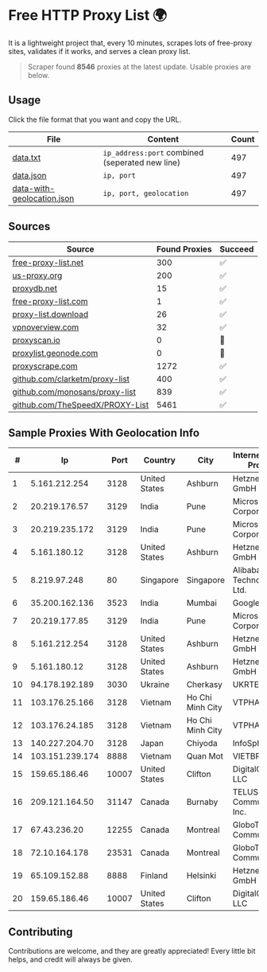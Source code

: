 
# Free HTTP Proxy List 🌍

It is a lightweight project that, every 10 minutes, scrapes lots of free-proxy sites, validates if it works, and serves a clean proxy list.


> Scraper found **8546** proxies at the latest update. Usable proxies are below.

## Usage

Click the file format that you want and copy the URL.


|File|Content|Count|
|----|-------|-----|
|[data.txt](https://raw.githubusercontent.com/themiralay/Proxy-List-World/master/data.txt)|`ip_address:port` combined (seperated new line)|497|
|[data.json](https://raw.githubusercontent.com/themiralay/Proxy-List-World/master/data.json)|`ip, port`|497|
|[data-with-geolocation.json](https://raw.githubusercontent.com/themiralay/Proxy-List-World/master/data-with-geolocation.json)|`ip, port, geolocation`|497|

## Sources

|Source|Found Proxies|Succeed|
|------|-------------|-------|
|[free-proxy-list.net](https://free-proxy-list.net)|300|✅|
|[us-proxy.org](https://www.us-proxy.org)|200|✅|
|[proxydb.net](http://proxydb.net)|15|✅|
|[free-proxy-list.com](https://free-proxy-list.com/?page=&port=&type%5B%5D=http&type%5B%5D=https&up_time=0&search=Search)|1|✅|
|[proxy-list.download](https://www.proxy-list.download/HTTP)|26|✅|
|[vpnoverview.com](https://vpnoverview.com/privacy/anonymous-browsing/free-proxy-servers)|32|✅|
|[proxyscan.io](https://www.proxyscan.io)|0|🚫|
|[proxylist.geonode.com](https://proxylist.geonode.com/api/proxy-list?limit=300&page=1&sort_by=lastChecked&sort_type=desc&protocols=http,https)|0|🚫|
|[proxyscrape.com](https://api.proxyscrape.com/v2/?request=displayproxies&protocol=http&timeout=10000&country=all&ssl=all&anonymity=all)|1272|✅|
|[github.com/clarketm/proxy-list](https://raw.githubusercontent.com/clarketm/proxy-list/master/proxy-list-raw.txt)|400|✅|
|[github.com/monosans/proxy-list](https://raw.githubusercontent.com/monosans/proxy-list/main/proxies/http.txt)|839|✅|
|[github.com/TheSpeedX/PROXY-List](https://raw.githubusercontent.com/TheSpeedX/PROXY-List/master/http.txt)|5461|✅|


## Sample Proxies With Geolocation Info

|#|Ip|Port|Country|City|Internet Service Provider|
|-|--|----|-------|----|-------------------------|
|1|5.161.212.254|3128|United States|Ashburn|Hetzner Online GmbH|
|2|20.219.176.57|3129|India|Pune|Microsoft Corporation|
|3|20.219.235.172|3129|India|Pune|Microsoft Corporation|
|4|5.161.180.12|3128|United States|Ashburn|Hetzner Online GmbH|
|5|8.219.97.248|80|Singapore|Singapore|Alibaba (US) Technology Co., Ltd.|
|6|35.200.162.136|3523|India|Mumbai|Google LLC|
|7|20.219.177.85|3129|India|Pune|Microsoft Corporation|
|8|5.161.212.254|3128|United States|Ashburn|Hetzner Online GmbH|
|9|5.161.180.12|3128|United States|Ashburn|Hetzner Online GmbH|
|10|94.178.192.189|3030|Ukraine|Cherkasy|UKRTELECOM|
|11|103.176.25.166|3128|Vietnam|Ho Chi Minh City|VTPHAR|
|12|103.176.24.185|3128|Vietnam|Ho Chi Minh City|VTPHAR|
|13|140.227.204.70|3128|Japan|Chiyoda|InfoSphere|
|14|103.151.239.174|8888|Vietnam|Quan Mot|VIETBRANDS|
|15|159.65.186.46|10007|United States|Clifton|DigitalOcean, LLC|
|16|209.121.164.50|31147|Canada|Burnaby|TELUS Communications Inc.|
|17|67.43.236.20|12255|Canada|Montreal|GloboTech Communications|
|18|72.10.164.178|23531|Canada|Montreal|GloboTech Communications|
|19|65.109.152.88|8888|Finland|Helsinki|Hetzner Online GmbH|
|20|159.65.186.46|10007|United States|Clifton|DigitalOcean, LLC|



## Contributing

Contributions are welcome, and they are greatly appreciated! Every
little bit helps, and credit will always be given.

